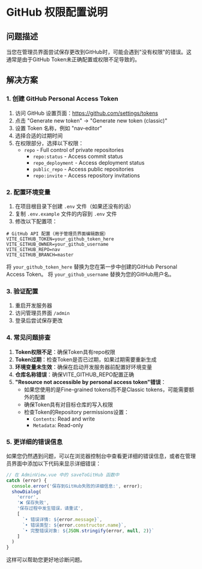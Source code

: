 # GitHub 权限配置说明

## 问题描述
当您在管理员界面尝试保存更改到GitHub时，可能会遇到"没有权限"的错误。这通常是由于GitHub Token未正确配置或权限不足导致的。

## 解决方案

### 1. 创建 GitHub Personal Access Token

1. 访问 GitHub 设置页面：https://github.com/settings/tokens
2. 点击 "Generate new token" → "Generate new token (classic)"
3. 设置 Token 名称，例如 "nav-editor"
4. 选择合适的过期时间
5. 在权限部分，选择以下权限：
   - `repo` - Full control of private repositories
     - `repo:status` - Access commit status
     - `repo_deployment` - Access deployment status
     - `public_repo` - Access public repositories
     - `repo:invite` - Access repository invitations

### 2. 配置环境变量

1. 在项目根目录下创建 `.env` 文件（如果还没有的话）
2. 复制 `.env.example` 文件的内容到 `.env` 文件
3. 修改以下配置项：

```
# GitHub API 配置（用于管理员界面编辑数据）
VITE_GITHUB_TOKEN=your_github_token_here
VITE_GITHUB_OWNER=your_github_username
VITE_GITHUB_REPO=nav
VITE_GITHUB_BRANCH=master
```

将 `your_github_token_here` 替换为您在第一步中创建的GitHub Personal Access Token。
将 `your_github_username` 替换为您的GitHub用户名。

### 3. 验证配置

1. 重启开发服务器
2. 访问管理员界面 `/admin`
3. 登录后尝试保存更改

### 4. 常见问题排查

1. **Token权限不足**：确保Token具有repo权限
2. **Token过期**：检查Token是否已过期，如果过期需要重新生成
3. **环境变量未生效**：确保在启动开发服务器前配置好环境变量
4. **仓库名称错误**：确保VITE_GITHUB_REPO配置正确
5. **"Resource not accessible by personal access token"错误**：
   - 如果您使用的是Fine-grained tokens而不是Classic tokens，可能需要额外的配置
   - 确保Token具有对目标仓库的写入权限
   - 检查Token的Repository permissions设置：
     - `Contents`: Read and write
     - `Metadata`: Read-only

### 5. 更详细的错误信息

如果您仍然遇到问题，可以在浏览器控制台中查看更详细的错误信息，或者在管理员界面中添加以下代码来显示详细错误：

```javascript
// 在 AdminView.vue 中的 saveToGitHub 函数中
catch (error) {
  console.error('保存到GitHub失败的详细信息:', error);
  showDialog(
    'error',
    '❌ 保存失败',
    '保存过程中发生错误，请重试',
    [
      `• 错误详情: ${error.message}`,
      `• 错误类型: ${error.constructor.name}`,
      `• 完整错误对象: ${JSON.stringify(error, null, 2)}`
    ]
  )
}
```

这样可以帮助您更好地诊断问题。